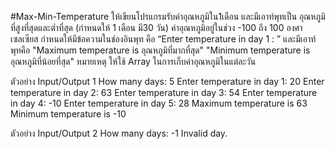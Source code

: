 #Max-Min-Temperature
	ให้เขียนโปรแกรมรับค่าอุณหภูมิใน1เดือน และมีเอาท์พุทเป็น อุณหภูมิที่สูงที่สุดและต่ำที่สุด (กำหนดให้ 1 เดือน มี30 วัน) ค่าอุณหภูมิอยู่ในช่วง -100 ถึง 100 องศาเซลเซียส 
กำหนดให้มีข้อความในช่องอินพุท คือ “Enter temperature in day 1 : ”
และมีเอาท์พุทคือ    "Maximum temperature is อุณหภูมิที่มากที่สุด"
    		     "Minimum temperature is อุณหภูมิที่น้อยที่สุด"
หมายเหตุ ให้ใช้ Array ในการเก็บค่าอุณหภูมิในแต่ละวัน

ตัวอย่าง Input/Output 1
How many days:  5
Enter temperature in day 1: 20
Enter temperature in day 2: 63
Enter temperature in day 3: 54
Enter temperature in day 4: -10
Enter temperature in day 5: 28
Maximum temperature is 63
Minimum temperature is -10

ตัวอย่าง Input/Output 2
How many days:  -1
Invalid day.

